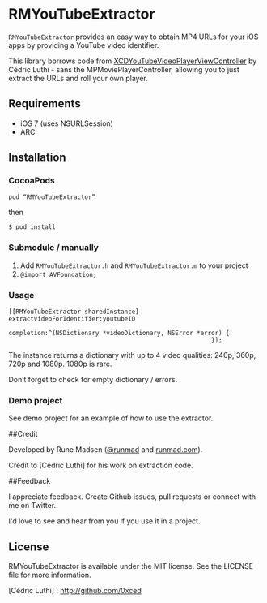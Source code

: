 # RMYouTubeExtractor

`RMYouTubeExtractor` provides an easy way to obtain MP4 URLs for your iOS apps by providing a YouTube video identifier.

This library borrows code from [XCDYouTubeVideoPlayerViewController] by Cédric Luthi - sans the MPMoviePlayerController, allowing you to just extract the URLs and roll your own player. 

## Requirements

- iOS 7 (uses NSURLSession)
- ARC

## Installation

### CocoaPods

````
pod “RMYouTubeExtractor”
````

then

````
$ pod install
````

### Submodule / manually

1. Add `RMYouTubeExtractor.h` and `RMYouTubeExtractor.m` to your project
2. `@import AVFoundation;`

### Usage

```objc
[[RMYouTubeExtractor sharedInstance] extractVideoForIdentifier:youtubeID
                                                        completion:^(NSDictionary *videoDictionary, NSError *error) {
                                                        }];
```

The instance returns a dictionary with up to 4 video qualities: 240p, 360p, 720p and 1080p. 1080p is rare.

Don’t forget to check for empty dictionary / errors.

### Demo project

See demo project for an example of how to use the extractor.

##Credit

Developed by Rune Madsen ([@runmad] and [runmad.com]).

Credit to [Cédric Luthi] for his work on extraction code.

##Feedback

I appreciate feedback. Create Github issues, pull requests or connect with me on Twitter.

I'd love to see and hear from you if you use it in a project.

## License

RMYouTubeExtractor is available under the MIT license. See the LICENSE file for more information.

[XCDYouTubeVideoPlayerViewController]: https://github.com/0xced/XCDYouTubeVideoPlayerViewController
[@runmad]: http://www.twitter.com/runmad
[runmad.com]: http://www.runmad.com
[Cédric Luthi] : http://github.com/0xced
